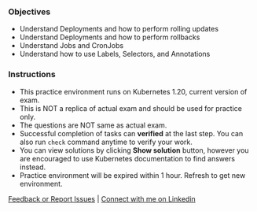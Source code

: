 ### Objectives
- Understand Deployments and how to perform rolling updates
- Understand Deployments and how to perform rollbacks
- Understand Jobs and CronJobs
- Understand how to use Labels, Selectors, and Annotations

### Instructions
- This practice environment runs on Kubernetes 1.20, current version of exam.
- This is NOT a replica of actual exam and should be used for practice only.
- The questions are NOT same as actual exam.
- Successful completion of tasks can **verified** at the last step. You can also run `check` command anytime to verify your work.
- You can view solutions by clicking **Show solution** button, however you are encouraged to use Kubernetes documentation to find answers instead.
- Practice environment will be expired within 1 hour. Refresh to get new environment.

[Feedback or Report Issues](mailto:liptanbiswas@gmail.com?subject=Katakoda%20CKAD%20Issue) | [Connect with me on Linkedin](https://www.linkedin.com/in/liptanbiswas/)
